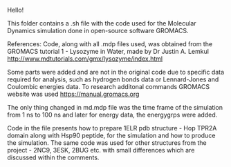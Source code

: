 Hello! 

This folder contains a .sh file with the code used for the Molecular Dynamics simulation done in open-source software GROMACS. 

References: 
Code, along with all .mdp files used, was obtained from the GROMACS tutorial 1 - Lysozyme in Water, made by Dr Justin A. Lemkul http://www.mdtutorials.com/gmx/lysozyme/index.html

Some parts were added and are not in the original code due to specific data required for analysis, such as hydrogen bonds data or Lennard-Jones and Coulombic energies data. To research additonal commands GROMACS website was used https://manual.gromacs.org

The only thing changed in md.mdp file was the time frame of the simulation from 1 ns to 100 ns and later for energy data, the energygrps were added.

Code in the file presents how to prepare 1ELR pdb structure - Hop TPR2A domain along with Hsp90 peptide, for the simulation and how to produce the simulation. The same code was used for other structures from the project - 2NC9, 3ESK, 2BUG etc. with small differences which are discussed within the comments. 

